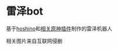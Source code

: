 # 雷泽bot

基于[hoshino](https://github.com/Ice-Cirno/HoshinoBot)和[相关原神插件](https://github.com/H-K-Y/Genshin_Impact_bot)制作的雷泽机器人

相关图片来自互联网侵删